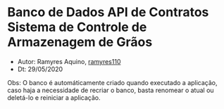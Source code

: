 # Banco de Dados API de Contratos Sistema de Controle de Armazenagem de Grãos
- Autor: Ramyres Aquino, [ramyres110](https://github.com/ramyres110)
- Dt: 29/05/2020

Obs: O banco é automáticamente criado quando executado a aplicação, caso haja a necessidade de 
recriar o banco, basta renomear o atual ou deletá-lo e reiniciar a aplicação.
